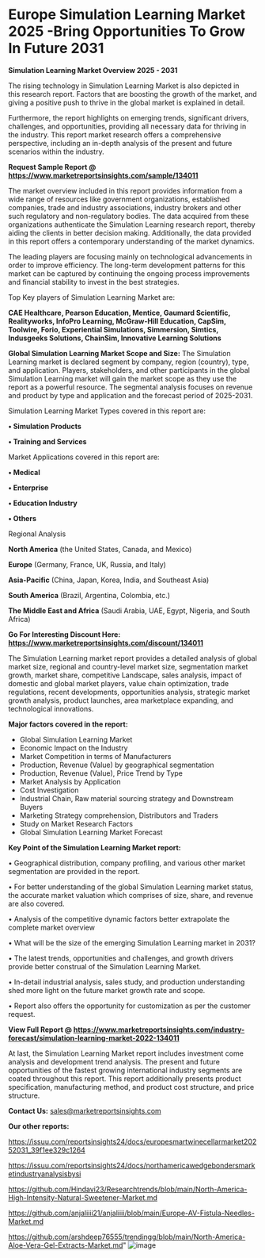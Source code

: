 # Europe Simulation Learning Market 2025 -Bring Opportunities To Grow In Future 2031

<Strong> Simulation Learning Market Overview 2025 - 2031</strong>

The rising technology in Simulation Learning Market is also depicted in this research report. Factors that are boosting the growth of the market, and giving a positive push to thrive in the global market is explained in detail.

Furthermore, the report highlights on emerging trends, significant drivers, challenges, and opportunities, providing all necessary data for thriving in the industry. This report market research offers a comprehensive perspective, including an in-depth analysis of the present and future scenarios within the industry.

<strong>Request Sample Report @ <a href=https://www.marketreportsinsights.com/sample/134011>https://www.marketreportsinsights.com/sample/134011</a></strong>

The market overview included in this report provides information from a wide range of resources like government organizations, established companies, trade and industry associations, industry brokers and other such regulatory and non-regulatory bodies. The data acquired from these organizations authenticate the Simulation Learning research report, thereby aiding the clients in better decision making. Additionally, the data provided in this report offers a contemporary understanding of the market dynamics.

The leading players are focusing mainly on technological advancements in order to improve efficiency. The long-term development patterns for this market can be captured by continuing the ongoing process improvements and financial stability to invest in the best strategies.

Top Key players of Simulation Learning Market are:

<strong>CAE Healthcare, Pearson Education, Mentice, Gaumard Scientific, Realityworks, InfoPro Learning, McGraw-Hill Education, CapSim, Toolwire, Forio, Experiential Simulations, Simmersion, Simtics, Indusgeeks Solutions, ChainSim, Innovative Learning Solutions</strong>

<strong><b>Global Simulation Learning Market Scope and Size:</b></strong>
The Simulation Learning market is declared segment by company, region (country), type, and application. Players, stakeholders, and other participants in the global Simulation Learning market will gain the market scope as they use the report as a powerful resource. The segmental analysis focuses on revenue and product by type and application and the forecast period of 2025-2031.

Simulation Learning Market Types covered in this report are:

<strong>• Simulation Products

• Training and Services</strong>

Market Applications covered in this report are:

<strong>• Medical

• Enterprise

• Education Industry

• Others</strong> 

Regional Analysis

<strong>North America</strong> (the United States, Canada, and Mexico)

<strong>Europe</strong> (Germany, France, UK, Russia, and Italy)

<strong>Asia-Pacific</strong> (China, Japan, Korea, India, and Southeast Asia)

<strong>South America</strong> (Brazil, Argentina, Colombia, etc.)

<strong>The Middle East and Africa</strong> (Saudi Arabia, UAE, Egypt, Nigeria, and South Africa)

<strong>Go For Interesting Discount Here: <a href=https://www.marketreportsinsights.com/discount/134011>https://www.marketreportsinsights.com/discount/134011</a></strong>

The Simulation Learning market report provides a detailed analysis of global market size, regional and country-level market size, segmentation market growth, market share, competitive Landscape, sales analysis, impact of domestic and global market players, value chain optimization, trade regulations, recent developments, opportunities analysis, strategic market growth analysis, product launches, area marketplace expanding, and technological innovations.

<strong><b>Major factors covered in the report:</b></strong>
<ul>
  <li>Global Simulation Learning Market </li>
  <li>Economic Impact on the Industry</li>
  <li>Market Competition in terms of Manufacturers</li>
  <li>Production, Revenue (Value) by geographical segmentation</li>
  <li>Production, Revenue (Value), Price Trend by Type</li>
  <li>Market Analysis by Application</li>
  <li>Cost Investigation</li>
  <li>Industrial Chain, Raw material sourcing strategy and Downstream Buyers</li>
  <li>Marketing Strategy comprehension, Distributors and Traders</li>
  <li>Study on Market Research Factors</li>
  <li>Global Simulation Learning Market Forecast</li>
</ul>

<strong><b>Key Point of the Simulation Learning Market report:</b></strong>

• Geographical distribution, company profiling, and various other market segmentation are provided in the report.

• For better understanding of the global Simulation Learning market status, the accurate market valuation which comprises of size, share, and revenue are also covered.

• Analysis of the competitive dynamic factors better extrapolate the complete market overview

• What will be the size of the emerging Simulation Learning market in 2031?

• The latest trends, opportunities and challenges, and growth drivers provide better construal of the Simulation Learning Market.

• In-detail industrial analysis, sales study, and production understanding shed more light on the future market growth rate and scope.

• Report also offers the opportunity for customization as per the customer request.

<strong><b>View Full Report @ <a href=https://www.marketreportsinsights.com/industry-forecast/simulation-learning-market-2022-134011>https://www.marketreportsinsights.com/industry-forecast/simulation-learning-market-2022-134011</a></b></strong>


At last, the Simulation Learning Market report includes investment come analysis and development trend analysis. The present and future opportunities of the fastest growing international industry segments are coated throughout this report. This report additionally presents product specification, manufacturing method, and product cost structure, and price structure.

<strong>Contact Us:</strong>
sales@marketreportsinsights.com

<strong>Our other reports:</strong>

<a href=https://issuu.com/reportsinsights24/docs/europesmartwinecellarmarket20252031_39f1ee329c1264>https://issuu.com/reportsinsights24/docs/europesmartwinecellarmarket20252031_39f1ee329c1264</a>

<a href=https://issuu.com/reportsinsights24/docs/northamericawedgebondersmarketindustryanalysisbysi>https://issuu.com/reportsinsights24/docs/northamericawedgebondersmarketindustryanalysisbysi</a>

<a href=https://github.com/Hindavi23/Researchtrends/blob/main/North-America-High-Intensity-Natural-Sweetener-Market.md>https://github.com/Hindavi23/Researchtrends/blob/main/North-America-High-Intensity-Natural-Sweetener-Market.md</a>

<a href=https://github.com/anjaliiii21/anjaliiii/blob/main/Europe-AV-Fistula-Needles-Market.md>https://github.com/anjaliiii21/anjaliiii/blob/main/Europe-AV-Fistula-Needles-Market.md</a>

<a href=https://github.com/arshdeep76555/trendingg/blob/main/North-America-Aloe-Vera-Gel-Extracts-Market.md>https://github.com/arshdeep76555/trendingg/blob/main/North-America-Aloe-Vera-Gel-Extracts-Market.md</a>"
![image](https://github.com/user-attachments/assets/bdf81068-68d5-4c25-a8f0-fbcfae8b1dd2)
